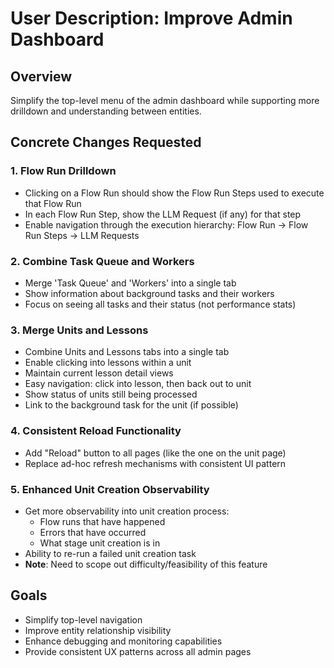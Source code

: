 # User Description: Improve Admin Dashboard

## Overview
Simplify the top-level menu of the admin dashboard while supporting more drilldown and understanding between entities.

## Concrete Changes Requested

### 1. Flow Run Drilldown
- Clicking on a Flow Run should show the Flow Run Steps used to execute that Flow Run
- In each Flow Run Step, show the LLM Request (if any) for that step
- Enable navigation through the execution hierarchy: Flow Run → Flow Run Steps → LLM Requests

### 2. Combine Task Queue and Workers
- Merge 'Task Queue' and 'Workers' into a single tab
- Show information about background tasks and their workers
- Focus on seeing all tasks and their status (not performance stats)

### 3. Merge Units and Lessons
- Combine Units and Lessons tabs into a single tab
- Enable clicking into lessons within a unit
- Maintain current lesson detail views
- Easy navigation: click into lesson, then back out to unit
- Show status of units still being processed
- Link to the background task for the unit (if possible)

### 4. Consistent Reload Functionality
- Add "Reload" button to all pages (like the one on the unit page)
- Replace ad-hoc refresh mechanisms with consistent UI pattern

### 5. Enhanced Unit Creation Observability
- Get more observability into unit creation process:
  - Flow runs that have happened
  - Errors that have occurred
  - What stage unit creation is in
- Ability to re-run a failed unit creation task
- **Note**: Need to scope out difficulty/feasibility of this feature

## Goals
- Simplify top-level navigation
- Improve entity relationship visibility
- Enhance debugging and monitoring capabilities
- Provide consistent UX patterns across all admin pages
